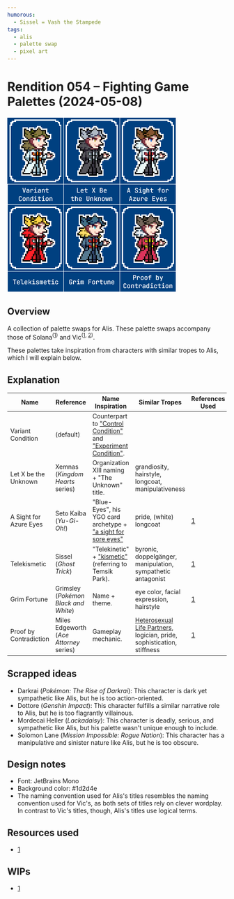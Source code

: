 ```yaml
---
humorous:
  - Sissel = Vash the Stampede
tags:
  - alis
  - palette swap
  - pixel art
---
```


# Rendition 054 – Fighting Game Palettes (2024-05-08)

<img src="assets/2024-05-08_image-160.png">

## Overview

A collection of palette swaps for Alis. These palette swaps accompany those of Solana<sup>([1](../2023-q3/2023-07-05_rendition-038_fighting-game-palettes.md))</sup> and Vic<sup>([1](../2022-h2/2022-10-12_rendition-025_fighting-game-palettes.md), [2](../2023-q1/2023-02-12_rendition-030_fighting-game-palettes.md))</sup>.

These palettes take inspiration from characters with similar tropes to Alis, which I will explain below.

## Explanation

| Name                   | Reference                               | Name Inspiration                                                                                                                                                                                 | Similar Tropes                                                                                                                                 | References Used                                                                                         |
| ---------------------- | --------------------------------------- | ------------------------------------------------------------------------------------------------------------------------------------------------------------------------------------------------ | ---------------------------------------------------------------------------------------------------------------------------------------------- | ------------------------------------------------------------------------------------------------------- |
| Variant Condition      | (default)                               | Counterpart to ["Control Condition"](../2022-h2/2022-10-12_rendition-025_fighting-game-palettes.md) and ["Experiment Condition"](../2023-q1/2023-02-12_rendition-030_fighting-game-palettes.md). |
| Let X be the Unknown   | Xemnas (_Kingdom Hearts_ series)        | Organization XIII naming + "The Unknown" title.                                                                                                                                                  | grandiosity, hairstyle, longcoat, manipulativeness                                                                                             |
| A Sight for Azure Eyes | Seto Kaiba (_Yu-Gi-Oh!_)                | "Blue-Eyes", his YGO card archetype + ["a sight for sore eyes"](https://en.wiktionary.org/wiki/sight_for_sore_eyes)                                                                              | pride, (white) longcoat                                                                                                                        | [1](https://yugipedia.com/wiki/Seto_Kaiba#/media/File:SetoKaiba-DULI.png)                               |
| Telekismetic           | Sissel (_Ghost Trick_)                  | "Telekinetic" + ["kismetic"](https://en.wiktionary.org/wiki/kismetic) (referring to Temsik Park).                                                                                                | byronic, doppelgänger, manipulation, sympathetic antagonist                                                                                    | [1](https://ghost-trick.fandom.com/wiki/Yomiel/Image_Gallery?file=Yomiel.png#Promotional_Artwork)       |
| Grim Fortune           | Grimsley (_Pokémon Black and White_)    | Name + theme.                                                                                                                                                                                    | eye color, facial expression, hairstyle                                                                                                        | [1](https://bulbapedia.bulbagarden.net/wiki/File:Black_White_Grimsley.png)                              |
| Proof by Contradiction | Miles Edgeworth (_Ace Attorney_ series) | Gameplay mechanic.                                                                                                                                                                               | [Heterosexual Life Partners](https://tvtropes.org/pmwiki/pmwiki.php/Main/HeterosexualLifePartners), logician, pride, sophistication, stiffness | [1](https://aceattorney.fandom.com/wiki/Miles_Edgeworth_-_Image_Gallery?file=Miles_Edgeworth-AASoJ.png) |

## Scrapped ideas

- Darkrai (_Pokémon: The Rise of Darkrai_): This character is dark yet sympathetic like Alis, but he is too action-oriented.
- Dottore (_Genshin Impact_): This character fulfills a similar narrative role to Alis, but he is too flagrantly villainous.
- Mordecai Heller (_Lackadaisy_): This character is deadly, serious, and sympathetic like Alis, but his palette wasn't unique enough to include.
- Solomon Lane (_Mission Impossible: Rogue Nation_): This character has a manipulative and sinister nature like Alis, but he is too obscure.

## Design notes

- Font: JetBrains Mono
- Background color: #1d2d4e
- The naming convention used for Alis's titles resembles the naming convention used for Vic's, as both sets of titles rely on clever wordplay. In contrast to Vic's titles, though, Alis's titles use logical terms.

## Resources used

- [1](https://www.pinterest.com/pin/1055249756421022123/)

## WIPs

- [1](https://cdn.discordapp.com/attachments/1208868988851847168/1237757062172115136/image.png)
